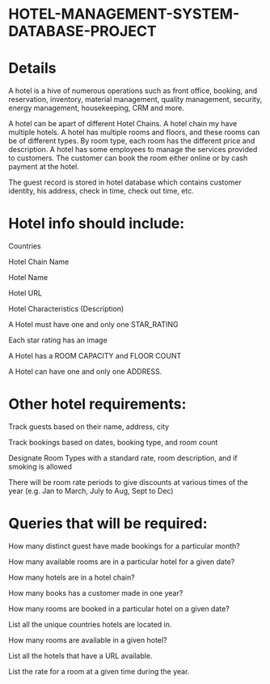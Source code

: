 # HOTEL-MANAGEMENT-SYSTEM-DATABASE-PROJECT

# Details

A hotel is a hive of numerous operations such as front office, booking, and reservation, inventory, material management, quality management, security, energy management, housekeeping, CRM and more.


A hotel can be apart of different Hotel Chains. A hotel chain my have multiple hotels. A hotel has multiple rooms and floors, and these rooms can be of different types. By room type, each room has the different price and description. 
A hotel has some employees to manage the services provided to customers. The customer can book the room either online or by cash payment at the hotel.


The guest record is stored in hotel database which contains customer identity, his address, check in time, check out time, etc.

# Hotel info should include:

Countries

Hotel Chain Name

Hotel Name

Hotel URL

Hotel Characteristics (Description)

A Hotel must have one and only one STAR_RATING

Each star rating has an image

A Hotel has a ROOM CAPACITY and FLOOR COUNT

A Hotel can have one and only one ADDRESS.

# Other hotel requirements:

Track guests based on their name, address, city

Track bookings based on dates, booking type, and room count

Designate Room Types with a standard rate, room description, and if smoking is allowed

There will be room rate periods to give discounts at various times of the year (e.g. Jan to March, July to Aug, Sept to Dec)

# Queries that will be required:

How many distinct guest have made bookings for a particular month?

How many available rooms are in a particular hotel for a given date?

How many hotels are in a hotel chain?

How many books has a customer made in one year?

How many rooms are booked in a particular hotel on a given date?

List all the unique countries hotels are located in.

How many rooms are available in a given hotel?

List all the hotels that have a URL available.

List the rate for a room at a given time during the year.
